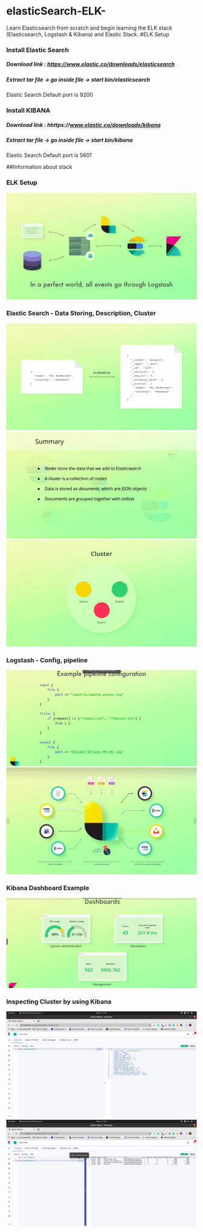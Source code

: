 # elasticSearch-ELK-
Learn Elasticsearch from scratch and begin learning the ELK stack (Elasticsearch, Logstash &amp; Kibana) and Elastic Stack.
#ELK Setup

### Install Elastic Search

##### Download link : https://www.elastic.co/downloads/elasticsearch
##### Extract tar file -> go inside file -> start bin/elasticsearch
Elastic Search Default port is 9200

### Install KIBANA

##### Download link : hhttps://www.elastic.co/downloads/kibana
##### Extract tar file -> go inside file -> start bin/kibana
Elastic Search Default port is 5601

##Information about stack
### ELK  Setup
<img src="./images/ELKSetup.png" alt="architecture">

### Elastic Search - Data Storing, Description, Cluster
<img src="./images/elasticDataStoring.png" alt="architecture">
<img src="./images/elasticDis.png" alt="architecture">
<img src="./images/cluster.png" alt="architecture">


### Logstash - Config, pipeline
<img src="./images/logstashConfig.png" alt="architecture">
<img src="./images/logstashpipeline.png" alt="architecture">

### Kibana Dashboard Example
<img src="./images/kibanaExampleDashboard.png" alt="architecture">

### Inspecting Cluster by using Kibana
<img src="./images/inspectingCluster_001.png" alt="architecture">
<img src="./images/inspectingClister_002.png" alt="architecture">



